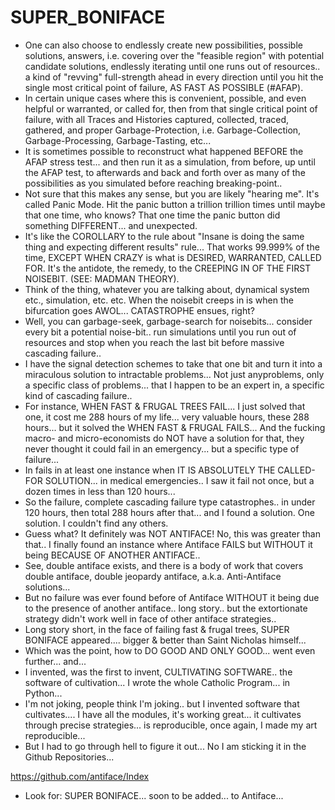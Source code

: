 SUPER_BONIFACE
=============
* One can also choose to endlessly create new possibilities, possible solutions, answers, i.e. covering over the "feasible region" with potential candidate solutions, endlessly iterating until one runs out of resources.. a kind of "revving" full-strength ahead in every direction until you hit the single most critical point of failure, AS FAST AS POSSIBLE (#AFAP).
* In certain unique cases where this is convenient, possible, and even helpful or warranted, or called for, then from that single critical point of failure, with all Traces and Histories captured, collected, traced, gathered, and proper Garbage-Protection, i.e. Garbage-Collection, Garbage-Processing, Garbage-Tasting, etc...
* It is sometimes possible to reconstruct what happened BEFORE the AFAP stress test... and then run it as a simulation, from before, up until the AFAP test, to afterwards and back and forth over as many of the possibilities as you simulated before reaching breaking-point..
* Not sure that this makes any sense, but you are likely "hearing me". It's called Panic Mode. Hit the panic button a trillion trillion times until maybe that one time, who knows? That one time the panic button did something DIFFERENT... and unexpected.
* It's like the COROLLARY to the rule about "Insane is doing the same thing and expecting different results" rule... That works 99.999% of the time, EXCEPT WHEN CRAZY is what is DESIRED, WARRANTED, CALLED FOR. It's the antidote, the remedy, to the CREEPING IN OF THE FIRST NOISEBIT. (SEE: MADMAN THEORY).
* Think of the thing, whatever you are talking about, dynamical system etc., simulation, etc. etc. When the noisebit creeps in is when the bifurcation goes AWOL... CATASTROPHE ensues, right?
* Well, you can garbage-seek, garbage-search for noisebits... consider every bit a potential noise-bit.. run simulations until you run out of resources and stop when you reach the last bit before massive cascading failure..
* I have the signal detection schemes to take that one bit and turn it into a miraculous solution to intractable problems... Not just anyproblems, only a specific class of problems... that I happen to be an expert in, a specific kind of cascading failure..
* For instance, WHEN FAST & FRUGAL TREES FAIL... I just solved that one, it cost me 288 hours of my life... very valuable hours, these 288 hours... but it solved the WHEN FAST & FRUGAL FAILS... And the fucking macro- and micro-economists do NOT have a solution for that, they never thought it could fail in an emergency... but a specific type of failure...
* In fails in at least one instance when IT IS ABSOLUTELY THE CALLED-FOR SOLUTION... in medical emergencies.. I saw it fail not once, but a dozen times in less than 120 hours...
* So the failure, complete cascading failure type catastrophes.. in under 120 hours, then total 288 hours after that... and I found a solution. One solution. I couldn't find any others.
* Guess what? It definitely was NOT ANTIFACE! No, this was greater than that.. I finally found an instance where Antiface FAILS but WITHOUT it being BECAUSE OF ANOTHER ANTIFACE..
* See, double antiface exists, and there is a body of work that covers double antiface, double jeopardy antiface, a.k.a. Anti-Antiface solutions...
* But no failure was ever found before of Antiface WITHOUT it being due to the presence of another antiface.. long story.. but the extortionate strategy didn't work well in face of other antiface strategies..
* Long story short, in the face of failing fast & frugal trees, SUPER BONIFACE appeared.... bigger & better than Saint Nicholas himself...
* Which was the point, how to DO GOOD AND ONLY GOOD... went even further... and...
* I invented, was the first to invent, CULTIVATING SOFTWARE.. the software of cultivation... I wrote the whole Catholic Program... in Python...
* I'm not joking, people think I'm joking.. but I invented software that cultivates.... I have all the modules, it's working great... it cultivates through precise strategies... is reproducible, once again, I made my art reproducible...
* But I had to go through hell to figure it out... No I am sticking it in the Github Repositories...

https://github.com/antiface/Index

* Look for: SUPER BONIFACE... soon to be added... to Antiface...﻿
